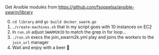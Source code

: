 Get Ansible modules from <a href="https://github.com/fsoppelsa/ansible-swarm">https://github.com/fsoppelsa/ansible-swarm/library</a>

0. `cd library` and `go build docker_swarm.go`
1. `./create-machines.sh` that in my script goes with 10 instances on EC2
2. In `run.sh` adjust `SWARM2KID` to match the grep in for loop...
3. `./run.sh` execs the join_swarm2k.yml play and joins the workers to the `join_url` manager
4. Wait and enjoy with a beer 🍺
